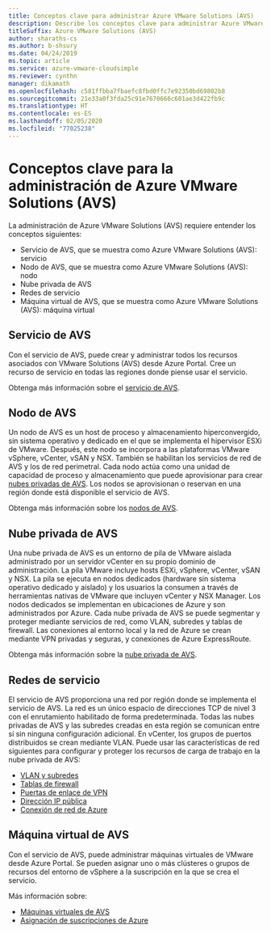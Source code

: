 ```yaml
---
title: Conceptos clave para administrar Azure VMware Solutions (AVS)
description: Describe los conceptos clave para administrar Azure VMware Solutions (AVS)
titleSuffix: Azure VMware Solutions (AVS)
author: sharaths-cs
ms.author: b-shsury
ms.date: 04/24/2019
ms.topic: article
ms.service: azure-vmware-cloudsimple
ms.reviewer: cynthn
manager: dikamath
ms.openlocfilehash: c581ffbba7fbaefc8fbd0ffc7e92350bd69802b8
ms.sourcegitcommit: 21e33a0f3fda25c91e7670666c601ae3d422fb9c
ms.translationtype: HT
ms.contentlocale: es-ES
ms.lasthandoff: 02/05/2020
ms.locfileid: "77025238"
---
```

# <a name="key-concepts-for-administration-of-azure-vmware-solutions-avs"></a>Conceptos clave para la administración de Azure VMware Solutions (AVS)

La administración de Azure VMware Solutions (AVS) requiere entender los conceptos siguientes:

* Servicio de AVS, que se muestra como Azure VMware Solutions (AVS): servicio
* Nodo de AVS, que se muestra como Azure VMware Solutions (AVS): nodo
* Nube privada de AVS
* Redes de servicio
* Máquina virtual de AVS, que se muestra como Azure VMware Solutions (AVS): máquina virtual

## <a name="avs-service"></a>Servicio de AVS

Con el servicio de AVS, puede crear y administrar todos los recursos asociados con VMware Solutions (AVS) desde Azure Portal. Cree un recurso de servicio en todas las regiones donde piense usar el servicio.

Obtenga más información sobre el [servicio de AVS](cloudsimple-service.md).

## <a name="avs-node"></a>Nodo de AVS

Un nodo de AVS es un host de proceso y almacenamiento hiperconvergido, sin sistema operativo y dedicado en el que se implementa el hipervisor ESXi de VMware. Después, este nodo se incorpora a las plataformas VMware vSphere, vCenter, vSAN y NSX. También se habilitan los servicios de red de AVS y los de red perimetral. Cada nodo actúa como una unidad de capacidad de proceso y almacenamiento que puede aprovisionar para crear [nubes privadas de AVS](cloudsimple-private-cloud.md). Los nodos se aprovisionan o reservan en una región donde está disponible el servicio de AVS.

Obtenga más información sobre los [nodos de AVS](cloudsimple-node.md).

## <a name="avs-private-cloud"></a>Nube privada de AVS

Una nube privada de AVS es un entorno de pila de VMware aislada administrado por un servidor vCenter en su propio dominio de administración. La pila VMware incluye hosts ESXi, vSphere, vCenter, vSAN y NSX. La pila se ejecuta en nodos dedicados (hardware sin sistema operativo dedicado y aislado) y los usuarios la consumen a través de herramientas nativas de VMware que incluyen vCenter y NSX Manager. Los nodos dedicados se implementan en ubicaciones de Azure y son administrados por Azure. Cada nube privada de AVS se puede segmentar y proteger mediante servicios de red, como VLAN, subredes y tablas de firewall. Las conexiones al entorno local y la red de Azure se crean mediante VPN privadas y seguras, y conexiones de Azure ExpressRoute.

Obtenga más información sobre la [nube privada de AVS](cloudsimple-private-cloud.md).

## <a name="service-networking"></a>Redes de servicio

El servicio de AVS proporciona una red por región donde se implementa el servicio de AVS. La red es un único espacio de direcciones TCP de nivel 3 con el enrutamiento habilitado de forma predeterminada. Todas las nubes privadas de AVS y las subredes creadas en esta región se comunican entre sí sin ninguna configuración adicional. En vCenter, los grupos de puertos distribuidos se crean mediante VLAN. Puede usar las características de red siguientes para configurar y proteger los recursos de carga de trabajo en la nube privada de AVS:

* [VLAN y subredes](cloudsimple-vlans-subnets.md)
* [Tablas de firewall](cloudsimple-firewall-tables.md)
* [Puertas de enlace de VPN](cloudsimple-vpn-gateways.md)
* [Dirección IP pública](cloudsimple-public-ip-address.md)
* [Conexión de red de Azure](cloudsimple-azure-network-connection.md)

## <a name="avs-virtual-machine"></a>Máquina virtual de AVS

Con el servicio de AVS, puede administrar máquinas virtuales de VMware desde Azure Portal. Se pueden asignar uno o más clústeres o grupos de recursos del entorno de vSphere a la suscripción en la que se crea el servicio.

Más información sobre:

* [Máquinas virtuales de AVS](cloudsimple-virtual-machines.md)
* [Asignación de suscripciones de Azure](https://docs.azure.cloudsimple.com/azure-subscription-mapping/)

